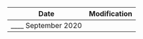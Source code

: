 | Date                  | Modification                                                 |
| :--------------------:| :----------------------------------------------------------- |
|  ____ September 2020  |                                                              |

